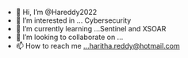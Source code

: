- 👋 Hi, I’m @Hareddy2022
- 👀 I’m interested in ... Cybersecurity
- 🌱 I’m currently learning ...Sentinel and XSOAR
- 💞️ I’m looking to collaborate on ...
- 📫 How to reach me ...haritha.reddy@hotmail.com

<!---
Hareddy2022/Hareddy2022 is a ✨ special ✨ repository because its `README.md` (this file) appears on your GitHub profile.
You can click the Preview link to take a look at your changes.
--->
